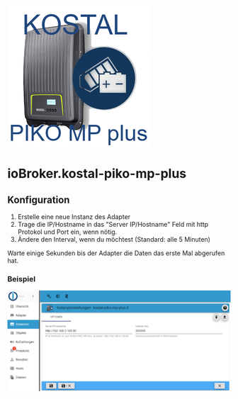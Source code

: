 ![Logo](../../admin/kostal-piko-mp-plus.png)

# ioBroker.kostal-piko-mp-plus

## Konfiguration

1. Erstelle eine neue Instanz des Adapter
2. Trage die IP/Hostname in das "Server IP/Hostname" Feld mit http Protokol und Port ein, wenn nötig.
3. Ändere den Interval, wenn du möchtest (Standard: alle 5 Minuten)

Warte einige Sekunden bis der Adapter die Daten das erste Mal abgerufen hat.

### Beispiel

![Configuration example](./img/exampleConfiguration.png)
